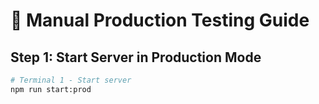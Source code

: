 # 🧪 Manual Production Testing Guide

## Step 1: Start Server in Production Mode
```bash
# Terminal 1 - Start server
npm run start:prod